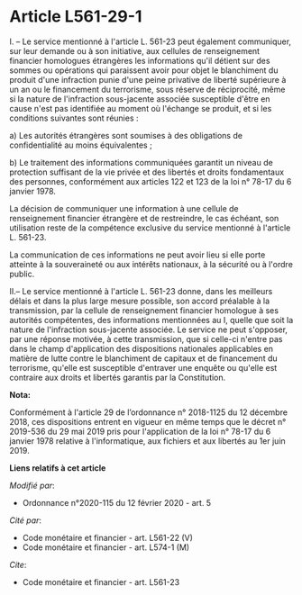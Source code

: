 # Article L561-29-1

I. – Le service mentionné à l'article L. 561-23 peut également communiquer, sur leur demande ou à son initiative, aux
cellules de renseignement financier homologues étrangères les informations qu'il détient sur des sommes ou opérations qui
paraissent avoir pour objet le blanchiment du produit d'une infraction punie d'une peine privative de liberté supérieure à un
an ou le financement du terrorisme, sous réserve de réciprocité, même si la nature de l'infraction sous-jacente associée
susceptible d'être en cause n'est pas identifiée au moment où l'échange se produit, et si les conditions suivantes sont
réunies :

a) Les autorités étrangères sont soumises à des obligations de confidentialité au moins équivalentes ;

b) Le traitement des informations communiquées garantit un niveau de protection suffisant de la vie privée et des libertés et
droits fondamentaux des personnes, conformément aux articles 122 et 123 de la loi n° 78-17 du 6 janvier 1978.

La décision de communiquer une information à une cellule de renseignement financier étrangère et de restreindre, le cas
échéant, son utilisation reste de la compétence exclusive du service mentionné à l'article L. 561-23.

La communication de ces informations ne peut avoir lieu si elle porte atteinte à la souveraineté ou aux intérêts nationaux, à
la sécurité ou à l'ordre public.

II.– Le service mentionné à l'article L. 561-23 donne, dans les meilleurs délais et dans la plus large mesure possible, son
accord préalable à la transmission, par la cellule de renseignement financier homologue à ses autorités compétentes, des
informations mentionnées au I, quelle que soit la nature de l'infraction sous-jacente associée. Le service ne peut s'opposer,
par une réponse motivée, à cette transmission, que si celle-ci n'entre pas dans le champ d'application des dispositions
nationales applicables en matière de lutte contre le blanchiment de capitaux et de financement du terrorisme, qu'elle est
susceptible d'entraver une enquête ou qu'elle est contraire aux droits et libertés garantis par la Constitution.

**Nota:**

Conformément à l'article 29 de l’ordonnance n° 2018-1125 du 12 décembre 2018, ces dispositions entrent en vigueur en même
temps que le décret n° 2019-536 du 29 mai 2019 pris pour l'application de la loi n° 78-17 du 6 janvier 1978 relative à
l'informatique, aux fichiers et aux libertés au 1er juin 2019.

**Liens relatifs à cet article**

_Modifié par_:

  - Ordonnance n°2020-115 du 12 février 2020 - art. 5

_Cité par_:

  - Code monétaire et financier - art. L561-22 (V)
  - Code monétaire et financier - art. L574-1 (M)

_Cite_:

  - Code monétaire et financier - art. L561-23
